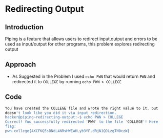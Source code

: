 # Redirecting Output
## Introduction
Piping is a feature that allows users to redirect input,output and errors to be used as input/output for other programs, this problem explores redirecting output
## Approach
- As Suggested in the Problem I used `echo PWN` that would return `PWN` and redirected it to `COLLEGE` by running `echo PWN > COLLEGE`
## Code
```bash
You have created the COLLEGE file and wrote the right value to it, but it
doesn't look like you did it via input redirection.
hacker@piping~redirecting-output:~$ echo PWN > COLLEGE
Correct! You successfully redirected 'PWN' to the file 'COLLEGE'! Here is your
flag:
pwn.college{4XCFKQ5sBNdL4NRsHWEaHLyb3YF.dRjN1QDLzgTN0czW}
```
